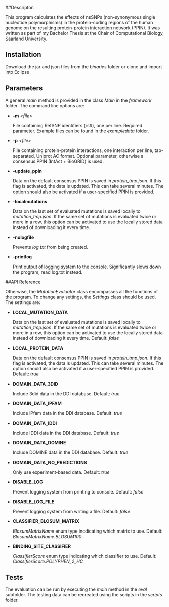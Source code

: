 ##Descripton

This program calculates the effects of nsSNPs (non-synonymous single nucleotide polymorphisms) in the protein-coding regions of the human genome on the resulting protein-protein interaction network (PPIN). It was written as part of my Bachelor Thesis at the Chair of Computational Biology, Saarland University.

## Installation

Download the jar and json files from the *binaries* folder or clone and import into Eclipse

## Parameters

A general *main* method is provided in the class *Main* in the *framework* folder. 
The command line options are:

* **-m** *\<file\>* 

   File containing RefSNP identifiers (rs#), one per line. Required parameter. Example files can be found in the *exampledata* folder.

* **-p** *\<file\>* 

   File containing protein-protein interactions, one interaction per line, tab-separated, Uniprot AC format. Optional parameter, otherwise a consensus PPIN (IntAct + BioGRID) is used.
* **-update_ppin** 

   Data on the default consensus PPIN is saved in *protein_tmp.json*. If this flag is activated, the data is updated. This can take several minutes. The option should also be activated if a user-specified PPIN is provided.
* **-localmutations** 

   Data on the last set of evaluated mutations is saved locally to *mutation_tmp.json*. If the same set of mutations is evaluated twice or more in a row, this option can be activated to use the locally stored data instead of downloading it every time.
* **-nologfile** 

   Prevents *log.txt* from being created. 
* **-printlog** 

   Print output of logging system to the console. Significantly slows down the program, read log.txt instead.

##API Reference

Otherwise, the *MutationEvaluator* class encompasses all the functions of the program. 
To change any settings, the *Settings* class should be used. The settings are:
* **LOCAL_MUTATION_DATA** 

   Data on the last set of evaluated mutations is saved locally to *mutation_tmp.json*. If the same set of mutations is evaluated twice or more in a row, this option can be activated to use the locally stored data instead of downloading it every time. Default: *false*
* **LOCAL_PROTEIN_DATA** 

   Data on the default consensus PPIN is saved in *protein_tmp.json*. If this flag is activated, the data is updated. This can take several minutes. The option should also be activated if a user-specified PPIN is provided. Default: *true*
* **DOMAIN_DATA_3DID** 

   Include 3did data in the DDI database. Default: *true*
* **DOMAIN_DATA_IPFAM** 

   Include iPfam data in the DDI database. Default: *true*
* **DOMAIN_DATA_IDDI** 

   Include IDDI data in the DDI database. Default: *true*
* **DOMAIN_DATA_DOMINE** 

   Include DOMINE data in the DDI database. Default: *true*
* **DOMAIN_DATA_NO_PREDICTIONS** 

   Only use experiment-based data. Default: *true*
* **DISABLE_LOG**  

   Prevent logging system from printing to console. Default: *false*
* **DISABLE_LOG_FILE** 

   Prevent logging system from writing a file. Default: *false*
* **CLASSIFIER_BLOSUM_MATRIX** 

   *BlosumMatrixName* enum type incdicating which matrix to use. Default: *BlosumMatrixName.BLOSUM100*
* **BINDING_SITE_CLASSIFIER** 

   *ClassifierScore* enum type indicating which classifier to use. Default: *ClassifierScore.POLYPHEN_2_HC*

## Tests

The evaluation can be run by executing the *main* method in the *eval* subfolder. The testing data can be recreated using the scripts in the *scripts* folder.